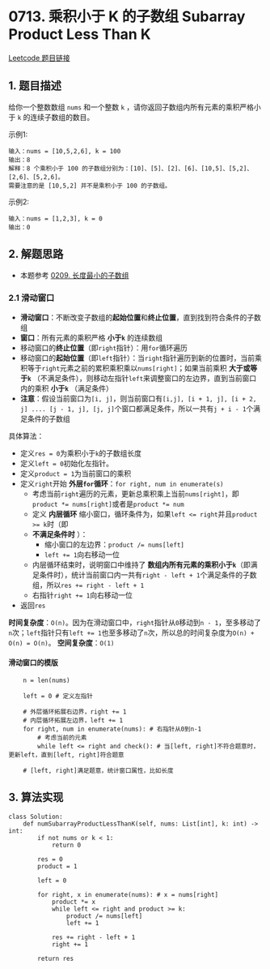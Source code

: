 # 0713. 乘积小于 K 的子数组 Subarray Product Less Than K
[Leetcode 题目链接](https://leetcode.cn/problems/subarray-product-less-than-k/description/)

## 1. 题目描述
给你一个整数数组 `nums` 和一个整数 `k` ，请你返回子数组内所有元素的乘积严格小于 `k` 的连续子数组的数目。

示例1:
```
输入：nums = [10,5,2,6], k = 100
输出：8
解释：8 个乘积小于 100 的子数组分别为：[10]、[5]、[2]、[6]、[10,5]、[5,2]、[2,6]、[5,2,6]。
需要注意的是 [10,5,2] 并不是乘积小于 100 的子数组。
```


示例2:
```
输入：nums = [1,2,3], k = 0
输出：0
```

## 2. 解题思路
- 本题参考 [0209. 长度最小的子数组](/leetcode/0209_长度最小的子数组.md)

### 2.1 滑动窗口
* **滑动窗口**：不断改变子数组的**起始位置**和**终止位置**，直到找到符合条件的子数组
* **窗口**：所有元素的乘积严格 **小于`k`** 的连续数组
* 移动窗口的**终止位置**（即`right`指针）：用`for`循环遍历
* 移动窗口的**起始位置**（即`left`指针）：当`right`指针遍历到新的位置时，当前乘积等于`right`元素之前的累积乘积乘以`nums[right]`；如果当前乘积 **大于或等于`k`** （不满足条件），则移动左指针`left`来调整窗口的左边界，直到当前窗口内的乘积 **小于`k`** （满足条件）
* **注意**：假设当前窗口为`[i, j]`，则当前窗口有`[i,j], [i + 1, j], [i + 2, j] .... [j - 1, j], [j, j]`个窗口都满足条件，所以一共有`j + i - 1`个满足条件的子数组

具体算法：
- 定义`res = 0`为乘积小于`k`的子数组长度
- 定义`left = 0`初始化左指针。
- 定义`product = 1`为当前窗口的乘积
- 定义`right`开始 **外层`for`循环**：`for right, num in enumerate(s)`
  - 考虑当前`right`遍历的元素，更新总乘积乘上当前`nums[right]`，即`product *= nums[right]`或者是`product *= num`
  - 定义 **内层循环** 缩小窗口，循环条件为，如果`left <= right`并且`product >= k`时（即
  - **不满足条件时** ）：
    - 缩小窗口的左边界：`product /= nums[left]`
    - `left += 1`向右移动一位
  - 内层循环结束时，说明窗口中维持了 **数组内所有元素的乘积小于`k`**（即满足条件时），统计当前窗口内一共有`right - left + 1`个满足条件的子数组，所以`res += right - left + 1`
  - 右指针`right += 1`向右移动一位 
- 返回`res`


**时间复杂度**：`O(n)`。因为在滑动窗口中，`right`指针从`0`移动到`n - 1`，至多移动了`n`次；`left`指针只有`left += 1`也至多移动了`n`次，所以总的时间复杂度为`O(n) + O(n) = O(n)`。
**空间复杂度**：`O(1)`

#### 滑动窗口的模版
```Py
    n = len(nums)

    left = 0 # 定义左指针

    # 外层循环拓展右边界，right += 1
    # 内层循环拓展左边界，left += 1
    for right, num in enumerate(nums): # 右指针从0到n-1
        # 考虑当前的元素
        while left <= right and check(): # 当[left, right]不符合题意时，更新left，直到[left, right]符合题意

    # [left, right]满足题意，统计窗口属性，比如长度
```

## 3. 算法实现
```Py
class Solution:
    def numSubarrayProductLessThanK(self, nums: List[int], k: int) -> int:
        if not nums or k < 1:
            return 0

        res = 0
        product = 1

        left = 0
        
        for right, x in enumerate(nums): # x = nums[right]
            product *= x
            while left <= right and product >= k:
                product /= nums[left]
                left += 1

            res += right - left + 1
            right += 1

        return res
```

